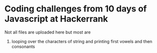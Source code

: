 # Coding challenges from 10 days of Javascript at Hackerrank

Not all files are uploaded here but most are

1. looping over the characters of string and printing first vowels and then consonants
